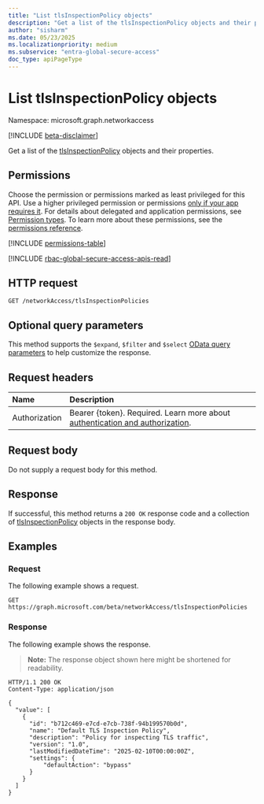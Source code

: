 ```yaml
---
title: "List tlsInspectionPolicy objects"
description: "Get a list of the tlsInspectionPolicy objects and their properties."
author: "sisharm"
ms.date: 05/23/2025
ms.localizationpriority: medium
ms.subservice: "entra-global-secure-access"
doc_type: apiPageType
---
```


# List tlsInspectionPolicy objects

Namespace: microsoft.graph.networkaccess

[!INCLUDE [beta-disclaimer](../../includes/beta-disclaimer.md)]

Get a list of the [tlsInspectionPolicy](../resources/networkaccess-tlsinspectionpolicy.md) objects and their properties.

## Permissions

Choose the permission or permissions marked as least privileged for this API. Use a higher privileged permission or permissions [only if your app requires it](/graph/permissions-overview#best-practices-for-using-microsoft-graph-permissions). For details about delegated and application permissions, see [Permission types](/graph/permissions-overview#permission-types). To learn more about these permissions, see the [permissions reference](/graph/permissions-reference).

<!-- {
  "blockType": "permissions",
  "name": "networkaccess-networkaccessroot-list-tlsinspectionpolicies-permissions"
}
-->
[!INCLUDE [permissions-table](../includes/permissions/networkaccess-networkaccessroot-list-tlsinspectionpolicies-permissions.md)]

[!INCLUDE [rbac-global-secure-access-apis-read](../includes/rbac-for-apis/rbac-global-secure-access-apis-read.md)]

## HTTP request

<!-- {
  "blockType": "ignored"
}
-->
``` http
GET /networkAccess/tlsInspectionPolicies
```

## Optional query parameters

This method supports the `$expand`, `$filter` and `$select` [OData query parameters](/graph/query-parameters) to help customize the response.

## Request headers

|Name|Description|
|:---|:---|
|Authorization|Bearer {token}. Required. Learn more about [authentication and authorization](/graph/auth/auth-concepts).|

## Request body

Do not supply a request body for this method.

## Response

If successful, this method returns a `200 OK` response code and a collection of [tlsInspectionPolicy](../resources/networkaccess-tlsinspectionpolicy.md) objects in the response body.

## Examples

### Request

The following example shows a request.
<!-- {
  "blockType": "request",
  "name": "list_tlsinspectionpolicy"
}
-->
``` http
GET https://graph.microsoft.com/beta/networkAccess/tlsInspectionPolicies
```

### Response

The following example shows the response.
>**Note:** The response object shown here might be shortened for readability.
<!-- {
  "blockType": "response",
  "truncated": true,
  "@odata.type": "microsoft.graph.networkaccess.tlsInspectionPolicy"
}
-->
``` http
HTTP/1.1 200 OK
Content-Type: application/json

{
  "value": [
    {
      "id": "b712c469-e7cd-e7cb-738f-94b199570b0d",
      "name": "Default TLS Inspection Policy",
      "description": "Policy for inspecting TLS traffic",
      "version": "1.0",
      "lastModifiedDateTime": "2025-02-10T00:00:00Z",
      "settings": {
          "defaultAction": "bypass"
      }
    }
  ]
}
```
